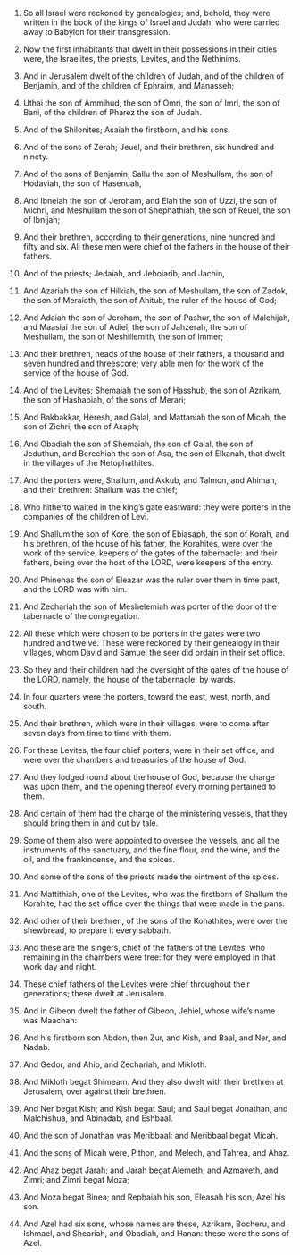 1. So all Israel were reckoned by genealogies; and, behold, they were
written in the book of the kings of Israel and Judah, who were carried
away to Babylon for their transgression.

2. Now the first inhabitants that dwelt in their possessions in their
cities were, the Israelites, the priests, Levites, and the Nethinims.

3. And in Jerusalem dwelt of the children of Judah, and of the
children of Benjamin, and of the children of Ephraim, and Manasseh;

4. Uthai the son of Ammihud, the son of Omri, the son of Imri, the
son of Bani, of the children of Pharez the son of Judah.

5. And of the Shilonites; Asaiah the firstborn, and his sons.

6. And of the sons of Zerah; Jeuel, and their brethren, six hundred
and ninety.

7. And of the sons of Benjamin; Sallu the son of Meshullam, the son
of Hodaviah, the son of Hasenuah,

8. And Ibneiah the son of Jeroham,
and Elah the son of Uzzi, the son of Michri, and Meshullam the son of
Shephathiah, the son of Reuel, the son of Ibnijah;

9. And their
brethren, according to their generations, nine hundred and fifty and
six. All these men were chief of the fathers in the house of their
fathers.

10. And of the priests; Jedaiah, and Jehoiarib, and Jachin,

11. And
Azariah the son of Hilkiah, the son of Meshullam, the son of Zadok,
the son of Meraioth, the son of Ahitub, the ruler of the house of God;

12. And Adaiah the son of Jeroham, the son of Pashur, the son of
Malchijah, and Maasiai the son of Adiel, the son of Jahzerah, the son
of Meshullam, the son of Meshillemith, the son of Immer;

13. And
their brethren, heads of the house of their fathers, a thousand and
seven hundred and threescore; very able men for the work of the
service of the house of God.

14. And of the Levites; Shemaiah the son of Hasshub, the son of
Azrikam, the son of Hashabiah, of the sons of Merari;

15. And
Bakbakkar, Heresh, and Galal, and Mattaniah the son of Micah, the son
of Zichri, the son of Asaph;

16. And Obadiah the son of Shemaiah, the
son of Galal, the son of Jeduthun, and Berechiah the son of Asa, the
son of Elkanah, that dwelt in the villages of the Netophathites.

17. And the porters were, Shallum, and Akkub, and Talmon, and Ahiman,
and their brethren: Shallum was the chief;

18. Who hitherto waited in
the king’s gate eastward: they were porters in the companies of the
children of Levi.

19. And Shallum the son of Kore, the son of Ebiasaph, the son of
Korah, and his brethren, of the house of his father, the Korahites,
were over the work of the service, keepers of the gates of the
tabernacle: and their fathers, being over the host of the LORD, were
keepers of the entry.

20. And Phinehas the son of Eleazar was the ruler over them in time
past, and the LORD was with him.

21. And Zechariah the son of Meshelemiah was porter of the door of
the tabernacle of the congregation.

22. All these which were chosen to be porters in the gates were two
hundred and twelve. These were reckoned by their genealogy in their
villages, whom David and Samuel the seer did ordain in their set
office.

23. So they and their children had the oversight of the gates of the
house of the LORD, namely, the house of the tabernacle, by wards.

24. In four quarters were the porters, toward the east, west, north,
and south.

25. And their brethren, which were in their villages, were to come
after seven days from time to time with them.

26. For these Levites, the four chief porters, were in their set
office, and were over the chambers and treasuries of the house of God.

27. And they lodged round about the house of God, because the charge
was upon them, and the opening thereof every morning pertained to
them.

28. And certain of them had the charge of the ministering vessels,
that they should bring them in and out by tale.

29. Some of them also were appointed to oversee the vessels, and all
the instruments of the sanctuary, and the fine flour, and the wine,
and the oil, and the frankincense, and the spices.

30. And some of the sons of the priests made the ointment of the
spices.

31. And Mattithiah, one of the Levites, who was the firstborn of
Shallum the Korahite, had the set office over the things that were
made in the pans.

32. And other of their brethren, of the sons of the Kohathites, were
over the shewbread, to prepare it every sabbath.

33. And these are the singers, chief of the fathers of the Levites,
who remaining in the chambers were free: for they were employed in
that work day and night.

34. These chief fathers of the Levites were chief throughout their
generations; these dwelt at Jerusalem.

35. And in Gibeon dwelt the father of Gibeon, Jehiel, whose wife’s
name was Maachah:

36. And his firstborn son Abdon, then Zur, and
Kish, and Baal, and Ner, and Nadab.

37. And Gedor, and Ahio, and Zechariah, and Mikloth.

38. And Mikloth begat Shimeam. And they also dwelt with their
brethren at Jerusalem, over against their brethren.

39. And Ner begat Kish; and Kish begat Saul; and Saul begat Jonathan,
and Malchishua, and Abinadab, and Eshbaal.

40. And the son of Jonathan was Meribbaal: and Meribbaal begat Micah.

41. And the sons of Micah were, Pithon, and Melech, and Tahrea, and
Ahaz.

42. And Ahaz begat Jarah; and Jarah begat Alemeth, and Azmaveth, and
Zimri; and Zimri begat Moza;

43. And Moza begat Binea; and Rephaiah
his son, Eleasah his son, Azel his son.

44. And Azel had six sons, whose names are these, Azrikam, Bocheru,
and Ishmael, and Sheariah, and Obadiah, and Hanan: these were the sons
of Azel.